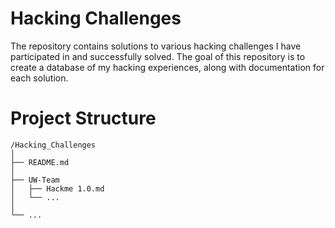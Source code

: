 # Hacking Challenges

The repository contains solutions to various hacking challenges I have participated in and successfully solved. The goal of this repository is to create a database of my hacking experiences, along with documentation for each solution.

# Project Structure
```
/Hacking_Challenges
│
├── README.md          
│
├── UW-Team             
│   ├── Hackme 1.0.md   
│   └── ...            
│
└── ...                
```